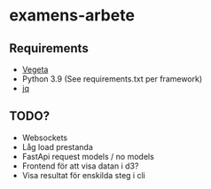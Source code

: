 # examens-arbete

## Requirements

- [Vegeta](https://github.com/tsenart/vegeta)
- Python 3.9 (See requirements.txt per framework)
- [jq](https://github.com/stedolan/jq)

## TODO?

- Websockets
- Låg load prestanda
- FastApi request models / no models
- Frontend för att visa datan i d3?
- Visa resultat för enskilda steg i cli
